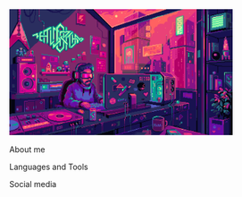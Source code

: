 <img src="https://github.com/beksVSCODE/beksVSCODE/blob/main/assets/coding.gif" width="400"/>


About me 

Languages and Tools 

Social media